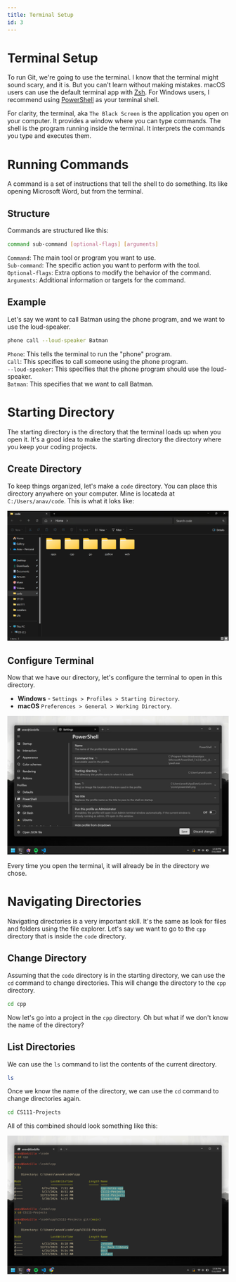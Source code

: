 ```yaml
---
title: Terminal Setup
id: 3
---
```


# Terminal Setup

To run Git, we're going to use the terminal. I know that the terminal might sound scary, and it is. But you can't learn without making mistakes. macOS users can use the default terminal app with [Zsh](https://en.wikipedia.org/wiki/Z_shell). For Windows users, I recommend using [PowerShell](https://docs.microsoft.com/en-us/powershell/scripting/overview?view=powershell-7.2) as your terminal shell.

For clarity, the terminal, aka `The Black Screen` is the application you open on your computer. It provides a window where you can type commands. The shell is the program running inside the terminal. It interprets the commands you type and executes them.

# Running Commands

A command is a set of instructions that tell the shell to do something. Its like opening Microsoft Word, but from the terminal.

## Structure

Commands are structured like this:

```bash
command sub-command [optional-flags] [arguments]
```

`Command`: The main tool or program you want to use.\
`Sub-command`: The specific action you want to perform with the tool.\
`Optional-flags`: Extra options to modify the behavior of the command.\
`Arguments`: Additional information or targets for the command.

## Example

Let's say we want to call Batman using the phone program, and we want to use the loud-speaker.

```bash
phone call --loud-speaker Batman
```

`Phone`: This tells the terminal to run the "phone" program.\
`Call`: This specifies to call someone using the phone program.\
`--loud-speaker`: This specifies that the phone program should use the loud-speaker.\
`Batman`: This specifies that we want to call Batman.

# Starting Directory

The starting directory is the directory that the terminal loads up when you open it. It's a good idea to make the starting directory the directory where you keep your coding projects.

## Create Directory

To keep things organized, let's make a `code` directory. You can place this directory anywhere on your computer. Mine is locateda at `C:/Users/anav/code`. This is what it loks like:

![Starting Directory](./images/staring-directory.png)

## Configure Terminal

Now that we have our directory, let's configure the terminal to open in this directory.

-   **Windows** - `Settings > Profiles > Starting Directory`.
-   **macOS** `Preferences > General > Working Directory`.

![Terminal Settings](./images/confiture-terminal.png)

Every time you open the terminal, it will already be in the directory we chose.

# Navigating Directories

Navigating directories is a very important skill. It's the same as look for files and folders using the file explorer. Let's say we want to go to the `cpp` directory that is inside the `code` directory.

## Change Directory

Assuming that the `code` directory is in the starting directory, we can use the `cd` command to change directories. This will change the directory to the `cpp` directory.

```bash
cd cpp
```

Now let's go into a project in the `cpp` directory. Oh but what if we don't know the name of the directory?

## List Directories

We can use the `ls` command to list the contents of the current directory.

```bash
ls
```

Once we know the name of the directory, we can use the `cd` command to change directories again.

```bash
cd CS111-Projects
```

All of this combined should look something like this:

![Terminal Navigation](./images/terminal-navigation.png)

